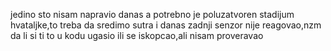 jedino sto nisam napravio danas a potrebno je poluzatvoren stadijum hvataljke,to treba da sredimo sutra
i danas zadnji senzor nije reagovao,nzm da li si ti to u kodu ugasio ili se iskopcao,ali nisam proveravao
